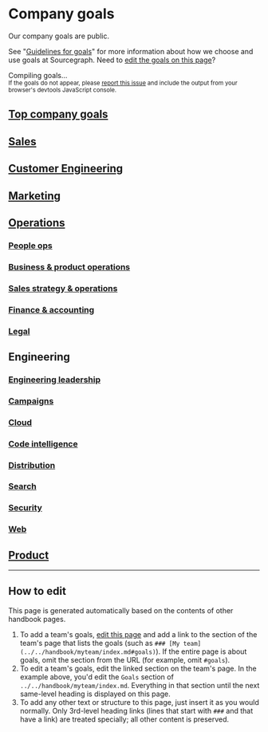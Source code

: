 # Company goals

Our company goals are public.

See "[Guidelines for goals](guidelines.md)" for more information about how we choose and use goals at Sourcegraph. Need to [edit the goals on this page](#how-to-edit)?

<div id="goals-loading">
	Compiling goals...
	<br/>
	<small>If the goals do not appear, please <a href="https://github.com/sourcegraph/about/issues">report this issue</a> and include the output from your browser's devtools JavaScript console.</small>
</div>

## [Top company goals](../../handbook/ceo/index.md#goals)

## [Sales](../../handbook/sales/index.md#goals)

## [Customer Engineering](../../handbook/ce/index.md#goals)

## [Marketing](../../handbook/marketing/index.md#goals)

## [Operations](../../handbook/ops/index.md#goals)
<!-- When updating the engineering team list below, please also update handbook/index.md. -->
### [People ops](../../handbook/people-ops/index.md#goals)
### [Business & product operations](../../handbook/ops/bizops/index.md#goals)
### [Sales strategy & operations](../../handbook/ops/sales-ops/index.md#goals)
### [Finance & accounting](../../handbook/ops/finance/index.md#goals)
### [Legal](../../handbook/ops/legal/index.md#goals)

## Engineering
<!-- When updating the engineering team list below, please also update handbook/index.md. -->
### [Engineering leadership](../../handbook/engineering/leadership/index.md#goals)
### [Campaigns](../../handbook/engineering/campaigns/index.md#goals)
### [Cloud](../../handbook/engineering/cloud/goals.md#goals)
### [Code intelligence](../../handbook/engineering/code-intelligence/index.md#goals)
### [Distribution](../../handbook/engineering/distribution/goals.md)
### [Search](../../handbook/engineering/search/goals.md)
### [Security](../../handbook/engineering/security/index.md#goals)
### [Web](../../handbook/engineering/web/goals.md#goals)

## [Product](../../handbook/product/goals.md)

---

## How to edit

This page is generated automatically based on the contents of other handbook pages.

1. To add a team's goals, [edit this page](https://github.com/sourcegraph/about/edit/master/company/goals/index.md) and add a link to the section of the team's page that lists the goals (such as `### [My team](../../handbook/myteam/index.md#goals)`). If the entire page is about goals, omit the section from the URL (for example, omit `#goals`).
1. To edit a team's goals, edit the linked section on the team's page. In the example above, you'd edit the `Goals` section of `../../handbook/myteam/index.md`. Everything in that section until the next same-level heading is displayed on this page.
1. To add any other text or structure to this page, just insert it as you would normally. Only 3rd-level heading links (lines that start with `###` and that have a link) are treated specially; all other content is preserved.

<script>
// This script injects the goals content into each section of this page that links to a team page.
// It is similar to the script used to generate the org chart in ../team/org_chart.md.

const getHeadingLevel = heading => heading instanceof HTMLHeadingElement ? parseInt(heading.tagName.slice(1), 10) : undefined

const cloneHeading = (origHeading, level) => {
	const newHeading = document.createElement(`h${level}`)
	newHeading.innerHTML = origHeading.innerHTML
	return newHeading
}

async function getPageSectionContent(pageUrl, level) {
	const sectionId = pageUrl.includes('#') ? pageUrl.replace(/^.*#/, '') : null

	const resp = await fetch(pageUrl)
	const doc = new DOMParser().parseFromString(await resp.text(), "text/html")
	const section = sectionId ? doc.getElementById(sectionId) : doc.querySelector('.markdown-body > h1')
	if (!section) {
		const error = document.createElement('p')
		error.innerText = `Error compiling goals: page at ${pageUrl} has no ${sectionId ? `section with ID ${sectionId}` : 'content'}.`
		return error
	}

	const wrapper = document.createElement('section')
	const iterator = doc.createNodeIterator(doc, NodeFilter.SHOW_ELEMENT, () => NodeFilter.FILTER_ACCEPT)
	let curNode
	let started = false
	let startLevel = undefined
	let demoteByLevels = undefined
	while (curNode = iterator.nextNode()) {
		if (curNode instanceof HTMLHeadingElement && sectionId ? curNode.id === sectionId : curNode === section) {
			started = true
			startLevel = getHeadingLevel(curNode)
			demoteByLevels = level - startLevel
			continue
		}
		if (started) {
			if (curNode instanceof HTMLHeadingElement) {
				const curNodeLevel = getHeadingLevel(curNode)

				if (curNodeLevel <= startLevel) {
					// End at next same-level heading.
					break
				}

				// Demote headings so that the injected content's headings are smaller.
				const demotedLevel = Math.min(curNodeLevel + demoteByLevels, 6)
				curNode = cloneHeading(curNode, demotedLevel)
			}

			wrapper.appendChild(curNode)
		}
	}

	return wrapper
}

const sectionHeaders = Array.from(document.querySelectorAll('h2,h3')).filter(section => Boolean(section.querySelector('a[href]:not([aria-hidden])')))
Promise.all(
	sectionHeaders.map(async sectionHeader => ({
		header: sectionHeader,
		content: await getPageSectionContent(
			sectionHeader.querySelector('a[href]:not([aria-hidden])').href,
			getHeadingLevel(sectionHeader)
		),
	}))
).then(sections => {
	const loading = document.getElementById('goals-loading')
	loading.innerHTML = '' // clear

	for (const {header, content} of sections) {
		header.parentNode.insertBefore(content, header.nextSibling)
	}
})
</script>
